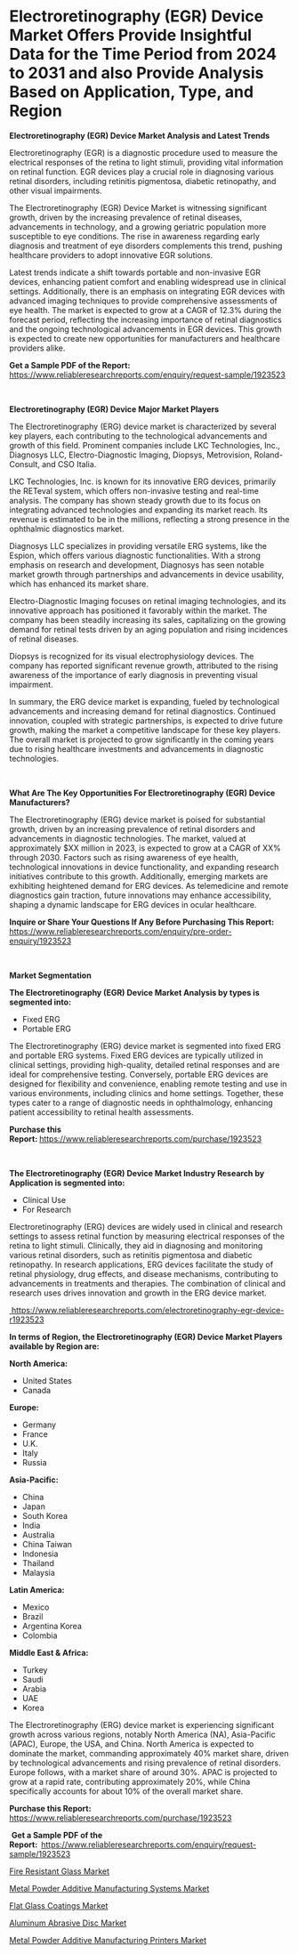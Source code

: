 <p><h1>Electroretinography (EGR) Device Market Offers Provide Insightful Data for the Time Period from 2024 to 2031 and also Provide Analysis Based on Application, Type, and Region</h1></p><p><strong>Electroretinography (EGR) Device Market Analysis and Latest Trends</strong></p>
<p><p>Electroretinography (EGR) is a diagnostic procedure used to measure the electrical responses of the retina to light stimuli, providing vital information on retinal function. EGR devices play a crucial role in diagnosing various retinal disorders, including retinitis pigmentosa, diabetic retinopathy, and other visual impairments.</p><p>The Electroretinography (EGR) Device Market is witnessing significant growth, driven by the increasing prevalence of retinal diseases, advancements in technology, and a growing geriatric population more susceptible to eye conditions. The rise in awareness regarding early diagnosis and treatment of eye disorders complements this trend, pushing healthcare providers to adopt innovative EGR solutions.</p><p>Latest trends indicate a shift towards portable and non-invasive EGR devices, enhancing patient comfort and enabling widespread use in clinical settings. Additionally, there is an emphasis on integrating EGR devices with advanced imaging techniques to provide comprehensive assessments of eye health. The market is expected to grow at a CAGR of 12.3% during the forecast period, reflecting the increasing importance of retinal diagnostics and the ongoing technological advancements in EGR devices. This growth is expected to create new opportunities for manufacturers and healthcare providers alike.</p></p>
<p><strong>Get a Sample PDF of the Report:&nbsp;</strong> <a href="https://www.reliableresearchreports.com/enquiry/request-sample/1923523?utm_campaign=5&utm_medium=2&utm_source=Github&utm_content=ia&utm_term=30102024&utm_id=electroretinography-egr-device">https://www.reliableresearchreports.com/enquiry/request-sample/1923523</a></p>
<p>&nbsp;</p>
<p><strong>Electroretinography (EGR) Device Major Market Players</strong></p>
<p><p>The Electroretinography (ERG) device market is characterized by several key players, each contributing to the technological advancements and growth of this field. Prominent companies include LKC Technologies, Inc., Diagnosys LLC, Electro-Diagnostic Imaging, Diopsys, Metrovision, Roland-Consult, and CSO Italia.</p><p>LKC Technologies, Inc. is known for its innovative ERG devices, primarily the RETeval system, which offers non-invasive testing and real-time analysis. The company has shown steady growth due to its focus on integrating advanced technologies and expanding its market reach. Its revenue is estimated to be in the millions, reflecting a strong presence in the ophthalmic diagnostics market.</p><p>Diagnosys LLC specializes in providing versatile ERG systems, like the Espion, which offers various diagnostic functionalities. With a strong emphasis on research and development, Diagnosys has seen notable market growth through partnerships and advancements in device usability, which has enhanced its market share.</p><p>Electro-Diagnostic Imaging focuses on retinal imaging technologies, and its innovative approach has positioned it favorably within the market. The company has been steadily increasing its sales, capitalizing on the growing demand for retinal tests driven by an aging population and rising incidences of retinal diseases.</p><p>Diopsys is recognized for its visual electrophysiology devices. The company has reported significant revenue growth, attributed to the rising awareness of the importance of early diagnosis in preventing visual impairment.</p><p>In summary, the ERG device market is expanding, fueled by technological advancements and increasing demand for retinal diagnostics. Continued innovation, coupled with strategic partnerships, is expected to drive future growth, making the market a competitive landscape for these key players. The overall market is projected to grow significantly in the coming years due to rising healthcare investments and advancements in diagnostic technologies.</p></p>
<p>&nbsp;</p>
<p><strong>What Are The Key Opportunities For Electroretinography (EGR) Device Manufacturers?</strong></p>
<p><p>The Electroretinography (ERG) device market is poised for substantial growth, driven by an increasing prevalence of retinal disorders and advancements in diagnostic technologies. The market, valued at approximately $XX million in 2023, is expected to grow at a CAGR of XX% through 2030. Factors such as rising awareness of eye health, technological innovations in device functionality, and expanding research initiatives contribute to this growth. Additionally, emerging markets are exhibiting heightened demand for ERG devices. As telemedicine and remote diagnostics gain traction, future innovations may enhance accessibility, shaping a dynamic landscape for ERG devices in ocular healthcare.</p></p>
<p><strong>Inquire or Share Your Questions If Any Before Purchasing This Report:</strong> <a href="https://www.reliableresearchreports.com/enquiry/pre-order-enquiry/1923523?utm_campaign=5&utm_medium=2&utm_source=Github&utm_content=ia&utm_term=30102024&utm_id=electroretinography-egr-device">https://www.reliableresearchreports.com/enquiry/pre-order-enquiry/1923523</a></p>
<p>&nbsp;</p>
<p><strong>Market Segmentation</strong></p>
<p><strong>The Electroretinography (EGR) Device Market Analysis by types is segmented into:</strong></p>
<p><ul><li>Fixed ERG</li><li>Portable ERG</li></ul></p>
<p><p>The Electroretinography (ERG) device market is segmented into fixed ERG and portable ERG systems. Fixed ERG devices are typically utilized in clinical settings, providing high-quality, detailed retinal responses and are ideal for comprehensive testing. Conversely, portable ERG devices are designed for flexibility and convenience, enabling remote testing and use in various environments, including clinics and home settings. Together, these types cater to a range of diagnostic needs in ophthalmology, enhancing patient accessibility to retinal health assessments.</p></p>
<p><strong>Purchase this Report:&nbsp;</strong><a href="https://www.reliableresearchreports.com/purchase/1923523?utm_campaign=5&utm_medium=2&utm_source=Github&utm_content=ia&utm_term=30102024&utm_id=electroretinography-egr-device">https://www.reliableresearchreports.com/purchase/1923523</a></p>
<p>&nbsp;</p>
<p><strong>The Electroretinography (EGR) Device Market Industry Research by Application is segmented into:</strong></p>
<p><ul><li>Clinical Use</li><li>For Research</li></ul></p>
<p><p>Electroretinography (ERG) devices are widely used in clinical and research settings to assess retinal function by measuring electrical responses of the retina to light stimuli. Clinically, they aid in diagnosing and monitoring various retinal disorders, such as retinitis pigmentosa and diabetic retinopathy. In research applications, ERG devices facilitate the study of retinal physiology, drug effects, and disease mechanisms, contributing to advancements in treatments and therapies. The combination of clinical and research uses drives innovation and growth in the ERG device market.</p></p>
<p><a href="https://www.reliableresearchreports.com/electroretinography-egr-device-r1923523?utm_campaign=5&utm_medium=2&utm_source=Github&utm_content=ia&utm_term=30102024&utm_id=electroretinography-egr-device">&nbsp;https://www.reliableresearchreports.com/electroretinography-egr-device-r1923523</a></p>
<p><strong>In terms of Region, the Electroretinography (EGR) Device Market Players available by Region are:</strong></p>
<p>
    <p> <strong> North America: </strong>
        <ul>
            <li>United States</li>
            <li>Canada</li>
        </ul>
        </p> 
    <p> <strong> Europe: </strong>
        <ul>
            <li>Germany</li>
            <li>France</li>
            <li>U.K.</li>
            <li>Italy</li>
            <li>Russia</li>
        </ul>
        </p> 
    <p> <strong> Asia-Pacific: </strong>
        <ul>
            <li>China</li>
            <li>Japan</li>
            <li>South Korea</li>
            <li>India</li>
            <li>Australia</li>
            <li>China Taiwan</li>
            <li>Indonesia</li>
            <li>Thailand</li>
            <li>Malaysia</li>
        </ul>
        </p> 
    <p> <strong> Latin America: </strong>
        <ul>
            <li>Mexico</li>
            <li>Brazil</li>
            <li>Argentina Korea</li>
            <li>Colombia</li>
        </ul>
        </p> 
    <p> <strong> Middle East & Africa: </strong>
        <ul>
            <li>Turkey</li>
            <li>Saudi</li>
            <li>Arabia</li>
            <li>UAE</li>
            <li>Korea</li>
        </ul>
    </p>
    </p>
<p><p>The Electroretinography (ERG) device market is experiencing significant growth across various regions, notably North America (NA), Asia-Pacific (APAC), Europe, the USA, and China. North America is expected to dominate the market, commanding approximately 40% market share, driven by technological advancements and rising prevalence of retinal disorders. Europe follows, with a market share of around 30%. APAC is projected to grow at a rapid rate, contributing approximately 20%, while China specifically accounts for about 10% of the overall market share.</p></p>
<p><strong>Purchase this Report: </strong><a href="https://www.reliableresearchreports.com/purchase/1923523?utm_campaign=5&utm_medium=2&utm_source=Github&utm_content=ia&utm_term=30102024&utm_id=electroretinography-egr-device">https://www.reliableresearchreports.com/purchase/1923523</a></p>
<p>&nbsp;<strong>Get a Sample PDF of the Report:&nbsp;&nbsp;</strong><a href="https://www.reliableresearchreports.com/enquiry/request-sample/1923523?utm_campaign=5&utm_medium=2&utm_source=Github&utm_content=ia&utm_term=30102024&utm_id=electroretinography-egr-device">https://www.reliableresearchreports.com/enquiry/request-sample/1923523</a></p>
<p><strong></strong></p>
<p><p><a href="https://www.linkedin.com/pulse/insights-fire-resistant-glass-market-players-size-geographical-8tgdc?utm_campaign=5&utm_medium=2&utm_source=Github&utm_content=ia&utm_term=30102024&utm_id=electroretinography-egr-device">Fire Resistant Glass Market</a></p><p><a href="https://issuu.com/reportprime-2/docs/metal-powder-additive-manufacturing_6d3be9a86e7d54?utm_campaign=5&utm_medium=2&utm_source=Github&utm_content=ia&utm_term=30102024&utm_id=electroretinography-egr-device">Metal Powder Additive Manufacturing Systems Market</a></p><p><a href="https://www.linkedin.com/pulse/emerging-flat-glass-coatings-market-opportunities-analysis-investors-lmahc?utm_campaign=5&utm_medium=2&utm_source=Github&utm_content=ia&utm_term=30102024&utm_id=electroretinography-egr-device">Flat Glass Coatings Market</a></p><p><a href="https://github.com/sumonsky0m/Market-Research-Report-List-1/blob/main/aluminum-abrasive-disc-market.md?utm_campaign=5&utm_medium=2&utm_source=Github&utm_content=ia&utm_term=30102024&utm_id=electroretinography-egr-device">Aluminum Abrasive Disc Market</a></p><p><a href="https://issuu.com/reportprime-2/docs/metal-powder-additive-manufacturing_e7859a3615a4f7?utm_campaign=5&utm_medium=2&utm_source=Github&utm_content=ia&utm_term=30102024&utm_id=electroretinography-egr-device">Metal Powder Additive Manufacturing Printers Market</a></p></p>